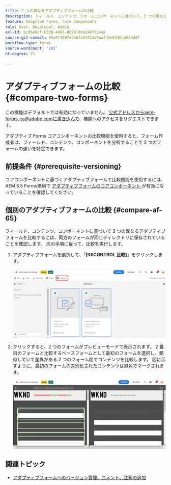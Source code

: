 ```yaml
---
title: 2 つの異なるアダプティブフォームの比較
description: フィールド、コンテンツ、フォームコンポーネントに基づいて、2 つの異なるフォームを比較します。
feature: Adaptive Forms, Core Components
role: User, Developer, Admin
exl-id: bcd6e9cf-b33b-4468-8b99-0da196f65eaa
source-git-commit: 94a9f4087e36bfe5701ad9aafd4e8446ca643ddf
workflow-type: tm+mt
source-wordcount: '202'
ht-degree: 7%

---
```


# アダプティブフォームの比較 {#compare-two-forms}

<!--
<span class="preview"> This feature is under the early adopter program. If you’re interested in joining our early access program for this feature, send an email from your official address to aem-forms-ea@adobe.com to request access </span>
-->

<span class="preview"> この機能はデフォルトでは有効になっていません。 公式アドレスからaem-forms-ea@adobe.comに書き込んで、機能へのアクセスをリクエストできます。</span>

アダプティブ Forms コアコンポーネントの比較機能を使用すると、フォーム作成者は、フィールド、コンテンツ、コンポーネントを分析することで 2 つのフォームの違いを特定できます。

## 前提条件 {#prerequisite-versioning}

コアコンポーネントに基づくアダプティブフォームで比較機能を使用するには、AEM 6.5 Forms環境で [ アダプティブフォームのコアコンポーネント ](https://experienceleague.adobe.com/ja/docs/experience-manager-65/content/forms/adaptive-forms-core-components/enable-adaptive-forms-core-components) が有効になっていることを確認してください。

## 個別のアダプティブフォームの比較 {#compare-af-65}

フィールド、コンテンツ、コンポーネントに基づいて 2 つの異なるアダプティブフォームを比較するには、両方のフォームが同じディレクトリに保存されていることを確認します。 次の手順に従って、比較を実行します。

1. アダプティブフォームを選択して、「**[!UICONTROL 比較]**」をクリックします。

   ![ アダプティブフォームの比較 ](/help/forms/using/assets/compare-two-forms.png)

1. クリックすると、2 つのフォームがプレビューモードで表示されます。 2 番目のフォームと比較するベースフォームとして最初のフォームを選択し、類似していて差異がある 2 つのフォーム間でコンテンツを比較します。 図に示すように、最初のフォームの差別化されたコンテンツは緑色でマークされます。

   ![ 比較されたフォーム ](/help/forms/using/assets/compared-forms.png)

## 関連トピック

* [アダプティブフォームへのバージョン管理、コメント、注釈の追加](/help/forms/using/add-versioning-reviews-comments.md)

